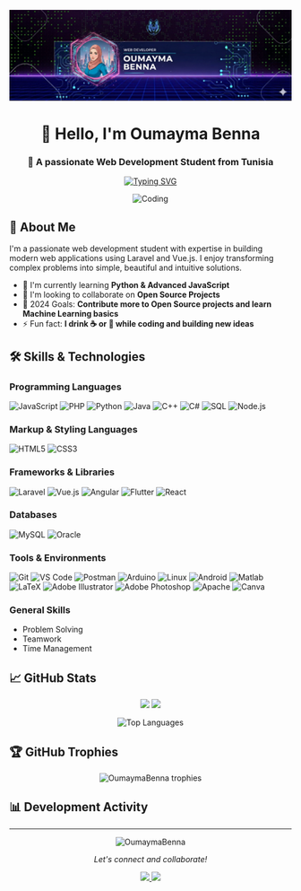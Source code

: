 ![Banner](https://github.com/OumaymaBenna/OumaymaBenna/blob/main/unnamed%20(1).png)

<h1 align="center">👋 Hello, I'm Oumayma Benna</h1>
<h3 align="center">🚀 A passionate Web Development Student from Tunisia</h3>

<p align="center">
  <a href="https://git.io/typing-svg">
    <img src="https://readme-typing-svg.demolab.com?font=Fira+Code&pause=1000&color=FF7F50&center=true&vCenter=true&width=435&lines=Full-Stack+Developer;Open-Source+Enthusiast;Problem+Solver" alt="Typing SVG" />
  </a>
</p>

<div align="center">
  <img alt="Coding" width="400" src="https://media.tenor.com/IF2JdxzmyN4AAAAi/coding-girl.gif">
</div>

## 📖 About Me

I'm a passionate web development student with expertise in building modern web applications using Laravel and Vue.js. I enjoy transforming complex problems into simple, beautiful and intuitive solutions.

- 🌱 I'm currently learning **Python & Advanced JavaScript**
- 👯 I'm looking to collaborate on **Open Source Projects**
- 🥅 2024 Goals: **Contribute more to Open Source projects and learn Machine Learning basics**
- ⚡ Fun fact: **I drink ☕ or 🍵 while coding and building new ideas**

## 🛠️ Skills & Technologies

### Programming Languages
![JavaScript](https://img.shields.io/badge/JavaScript-F7DF1E?style=for-the-badge&logo=javascript&logoColor=black)
![PHP](https://img.shields.io/badge/PHP-777BB4?style=for-the-badge&logo=php&logoColor=white)
![Python](https://img.shields.io/badge/Python-3776AB?style=for-the-badge&logo=python&logoColor=white)
![Java](https://img.shields.io/badge/Java-ED8B00?style=for-the-badge&logo=openjdk&logoColor=white)
![C++](https://img.shields.io/badge/C%2B%2B-00599C?style=for-the-badge&logo=c%2B%2B&logoColor=white)
![C#](https://img.shields.io/badge/C%23-239120?style=for-the-badge&logo=c-sharp&logoColor=white)
![SQL](https://img.shields.io/badge/SQL-4479A1?style=for-the-badge&logo=mysql&logoColor=white)
![Node.js](https://img.shields.io/badge/Node.js-339933?style=for-the-badge&logo=nodedotjs&logoColor=white)

### Markup & Styling Languages
![HTML5](https://img.shields.io/badge/HTML5-E34F26?style=for-the-badge&logo=html5&logoColor=white)
![CSS3](https://img.shields.io/badge/CSS3-1572B6?style=for-the-badge&logo=css3&logoColor=white)

### Frameworks & Libraries
![Laravel](https://img.shields.io/badge/Laravel-FF2D20?style=for-the-badge&logo=laravel&logoColor=white)
![Vue.js](https://img.shields.io/badge/Vue.js-35495E?style=for-the-badge&logo=vuedotjs&logoColor=4FC08D)
![Angular](https://img.shields.io/badge/Angular-DD0031?style=for-the-badge&logo=angular&logoColor=white)
![Flutter](https://img.shields.io/badge/Flutter-02569B?style=for-the-badge&logo=flutter&logoColor=white)
![React](https://img.shields.io/badge/React-20232A?style=for-the-badge&logo=react&logoColor=61DAFB)

### Databases
![MySQL](https://img.shields.io/badge/MySQL-4479A1?style=for-the-badge&logo=mysql&logoColor=white)
![Oracle](https://img.shields.io/badge/Oracle-F80000?style=for-the-badge&logo=oracle&logoColor=white)

### Tools & Environments
![Git](https://img.shields.io/badge/Git-F05032?style=for-the-badge&logo=git&logoColor=white)
![VS Code](https://img.shields.io/badge/VS_Code-007ACC?style=for-the-badge&logo=visual-studio-code&logoColor=white)
![Postman](https://img.shields.io/badge/Postman-FF6C37?style=for-the-badge&logo=postman&logoColor=white)
![Arduino](https://img.shields.io/badge/Arduino-00979D?style=for-the-badge&logo=arduino&logoColor=white)
![Linux](https://img.shields.io/badge/Linux-FCC624?style=for-the-badge&logo=linux&logoColor=black)
![Android](https://img.shields.io/badge/Android-3DDC84?style=for-the-badge&logo=android&logoColor=white)
![Matlab](https://img.shields.io/badge/Matlab-0076A8?style=for-the-badge&logo=mathworks&logoColor=white)
![LaTeX](https://img.shields.io/badge/LaTeX-008080?style=for-the-badge&logo=latex&logoColor=white)
![Adobe Illustrator](https://img.shields.io/badge/Illustrator-FF9A00?style=for-the-badge&logo=adobe-illustrator&logoColor=white)
![Adobe Photoshop](https://img.shields.io/badge/Photoshop-31A8FF?style=for-the-badge&logo=adobe-photoshop&logoColor=white)
![Apache](https://img.shields.io/badge/Apache-D22128?style=for-the-badge&logo=apache&logoColor=white)
![Canva](https://img.shields.io/badge/Canva-00C4CC?style=for-the-badge&logo=canva&logoColor=white)

### General Skills
- Problem Solving
- Teamwork
- Time Management

## 📈 GitHub Stats

<p align="center">
  <img width="48%" src="https://github-readme-stats.vercel.app/api?username=OumaymaBenna&show_icons=true&theme=radical" />
  <img width="48%" src="https://github-readme-streak-stats.herokuapp.com/?user=OumaymaBenna&theme=radical" />
</p>

<p align="center">
  <img src="https://github-readme-stats.vercel.app/api/top-langs/?username=OumaymaBenna&layout=compact&theme=radical&langs_count=8" alt="Top Languages" />
</p>

## 🏆 GitHub Trophies

<p align="center"> 
  <img src="https://github-profile-trophy.vercel.app/?username=OumaymaBenna&theme=radical&no-frame=true&row=1&column=7" alt="OumaymaBenna trophies" />
</p>

## 📊 Development Activity

<!--START_SECTION:waka-->
<!--END_SECTION:waka-->

---

<p align="center">
  <img src="https://komarev.com/ghpvc/?username=OumaymaBenna&label=Profile%20views&color=0e75b6&style=flat" alt="OumaymaBenna" /> 
</p>

<p align="center">
  <i>Let's connect and collaborate!</i>
</p>

<p align="center">
  <a href="https://www.linkedin.com/in/oumayma-benna-05072b332/">
    <img src="https://img.shields.io/badge/LinkedIn-0077B5?style=for-the-badge&logo=linkedin&logoColor=white" />
  </a>
  <a href="https://www.youtube.com/@OumaymaBenna">
    <img src="https://img.shields.io/badge/YouTube-FF0000?style=for-the-badge&logo=youtube&logoColor=white" />
  </a>
</p>
